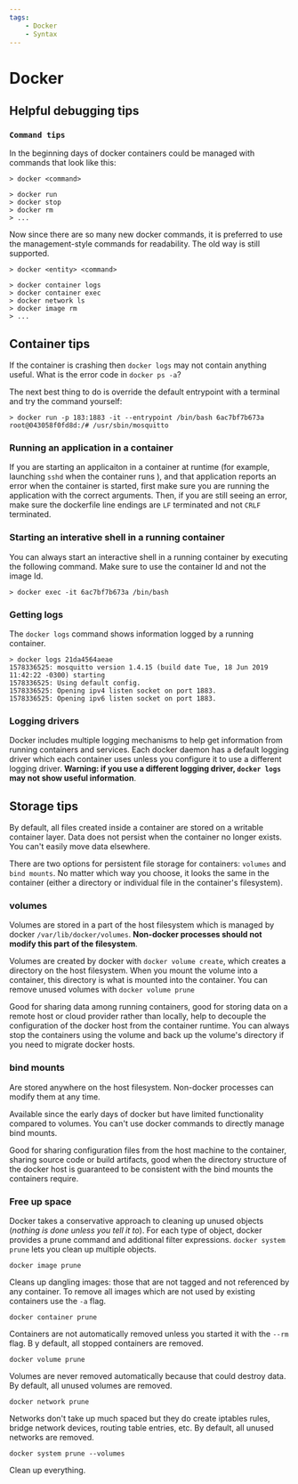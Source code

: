 ```yaml
---
tags:
	- Docker
	- Syntax
---
```


# Docker

## Helpful debugging tips

### `Command tips`

In the beginning days of docker containers could be managed with commands that look like this:

```
> docker <command>

> docker run 
> docker stop
> docker rm
> ...
```

Now since there are so many new docker commands, it is preferred to use the management-style commands for readability. The old way is still supported.

```
> docker <entity> <command>

> docker container logs
> docker container exec
> docker network ls
> docker image rm
> ...
```



## Container tips

If the container is crashing then `docker logs` may not contain anything useful. What is the error code in `docker ps -a`?

The next best thing to do is override the default entrypoint with a terminal and try the command yourself:
```
> docker run -p 183:1883 -it --entrypoint /bin/bash 6ac7bf7b673a
root@043058f0fd8d:/# /usr/sbin/mosquitto
```

### Running an application in a container

If you are starting an applicaiton in a container at runtime (for example, launching `sshd` when the container runs ), and that application reports an error when the container is started, first make sure you are running the application with the correct arguments. Then, if you are still seeing an error, make sure the dockerfile line endings are `LF` terminated and not `CRLF` terminated.

### Starting an interative shell in a running container

You can always start an interactive shell in a running container by executing the following command. Make sure to use the container Id and not the image Id.
```
> docker exec -it 6ac7bf7b673a /bin/bash
```


### Getting logs

The `docker logs` command shows information logged by a running container.

```
> docker logs 21da4564aeae
1578336525: mosquitto version 1.4.15 (build date Tue, 18 Jun 2019 11:42:22 -0300) starting
1578336525: Using default config.
1578336525: Opening ipv4 listen socket on port 1883.
1578336525: Opening ipv6 listen socket on port 1883.
```

### Logging drivers

Docker includes multiple logging mechanisms to help get information from running containers and services. Each docker daemon has a default logging driver which each container uses unless you configure it to use a different logging driver. **Warning: if you use a different logging driver, `docker logs` may not show useful information**.

## Storage tips

By default, all files created inside a container are stored on a writable container layer. Data does not persist when the container no longer exists. You can't easily move data elsewhere. 

There are two options for persistent file storage for containers: `volumes` and `bind mounts`.  No matter which way you choose, it looks the same in the container (either a directory or individual file in the container's filesystem).

### volumes

Volumes are stored in a part of the host filesystem which is managed by docker `/var/lib/docker/volumes`. **Non-docker processes should not modify this part of the filesystem**.

Volumes are created by docker with `docker volume create`, which creates a directory on the host filesystem. When you mount the volume into a container, this directory is what is mounted into the container. You can remove unused volumes with `docker volume prune`

Good for sharing data among running containers, good for storing data on a remote host or cloud provider rather than locally, help to decouple the configuration of the docker host from the container runtime. You can always stop the containers using the volume and back up the volume's directory if you need to migrate docker hosts.

### bind mounts

Are stored anywhere on the host filesystem. Non-docker processes can modify them at any time. 

Available since the early days of docker but have limited functionality compared to volumes. You can't use docker commands to directly manage bind mounts.

Good for sharing configuration files from the host machine to the container, sharing source code or build artifacts, good when the directory structure of the docker host is guaranteed to be consistent with the bind mounts the containers require.

### Free up space

Docker takes a conservative approach to cleaning up unused objects (*nothing is done unless you tell it to*). For each type of object, docker provides a prune command and additional filter expressions. `docker system prune` lets you clean up multiple objects.

`docker image prune`

Cleans up dangling images: those that are not tagged and not referenced by any container. To remove all images which are not used by existing containers use the `-a` flag.

`docker container prune`

Containers are not automatically removed unless you started it with the `--rm` flag. B y default, all stopped containers are removed.

`docker volume prune`

Volumes are never removed automatically because that could destroy data. By default, all unused volumes are removed. 

`docker network prune`

Networks don't take up much spaced but they do create iptables rules, bridge network devices, routing table entries, etc. By default, all unused networks are removed. 

`docker system prune --volumes`

Clean up everything.